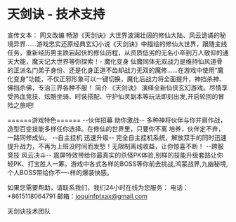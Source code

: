 # 天剑诀 - 技术支持

宣传文本：
  网文改编
畅游《天剑诀》大世界波澜壮阔的修仙大陆、风云诡谲的秘境异界……游戏忠实还原经典玄幻小说《天剑诀》中描绘的修仙大世界，跟随主线任务，重新经历男主跌宕起伏的修仙历程，从资质低劣的无名小卒到万人敬仰的通天大能，魔天记大世界等你探索！- 魔化变身 仙魔同体无双战力是维持仙风道骨的正派名门弟子身份、还是化身正道不齿却战力无双的魔修……在游戏中使用“魔化变身”功能，不仅正邪形象可以一键切换，魔化后战力将全面提升，神挡杀神、佛挡杀佛，专治三界各种不服！
简介
《天剑诀》 演绎全新仙侠玄幻游戏。尽情享受热血竞技、炫酷坐骑、时装搭配、守护仙灵副本等玩法即刻出发,开启轮回的冒险之旅吧!

======游戏特色======
--伙伴招募 助你激战--
多种神将伙伴与你并肩作战，造型百变技能多样任你选择。在修仙的世界里，只要你不离 培养，伙伴定不弃，一路同修成仙。
--自主挂机 迅速升级--
完全自主挂机系统，解放双手的同时迅速提升战力，不再为上班没时间而发愁！无限制离线收益，让你惊喜不断！
--跨服竞技 风云决斗--
震屏特效带给你最真实的杀怪PK体验,别样的技能升级套路让你轻PK、打宝胜人一筹。游戏中各式各样的BOSS等你前去挑战,鸿蒙战界,九幽秘境,个人BOSS带给你不一-样的爆装快感。


如果您需要帮助，请联系我们，我们24小时在线为您服务：
电话：+8615118064791
邮箱：joquinfptxax@gmail.com

天剑诀技术团队

